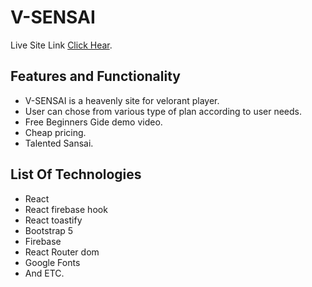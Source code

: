 # V-SENSAI

Live Site Link [Click Hear](https://vsensai0.web.app/).

## Features and Functionality
* V-SENSAI is a heavenly site for velorant player.
* User can chose from various type of plan according to user needs.
* Free Beginners Gide demo video.
* Cheap pricing.
* Talented Sansai.

## List Of Technologies
* React
* React firebase hook
* React toastify
* Bootstrap 5
* Firebase
* React Router dom
* Google Fonts
* And ETC.
 
